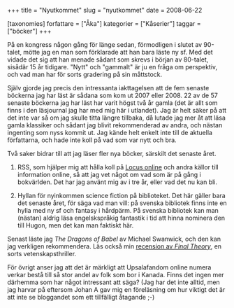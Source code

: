 +++
title = "Nyutkommet"
slug = "nyutkommet"
date = 2008-06-22

[taxonomies]
forfattare = ["Åka"]
kategorier = ["Kåserier"]
taggar = ["böcker"]
+++

På en kongress någon gång för länge sedan, förmodligen i slutet av 90-talet, mötte jag en man som förklarade att han bara läste ny sf. Med det vidade det sig att han menade sådant som skrevs i början av 80-talet, sisådär 15 år tidigare. "Nytt" och "gammalt" är ju en fråga om perspektiv, och vad man har för sorts gradering på sin måttstock.

Själv gjorde jag precis den intressanta iakttagelsen att de fem senaste böckerna jag har läst är sådana som kom ut 2007 eller 2008. 22 av de 57 senaste böckerna jag har läst har varit högst två år gamla (det är allt som finns i den läsjournal jag har med mig här i utlandet). Jag är helt säker på att det inte var så om jag skulle titta längre tillbaka, då lutade jag mer åt att läsa gamla klassiker och sådant jag blivit rekommenderad av andra, och nästan ingenting som nyss kommit ut. Jag kände helt enkelt inte till de aktuella författarna, och hade inte koll på vad som var nytt och bra.

Två saker bidrar till att jag läser fler nya böcker, särskilt det senaste året.

1) RSS, som hjälper mig att hålla koll på [Locus online](http://locusmag.com) och andra källor till information online, så att jag vet något om vad som är på gång i bokvärlden. Det har jag använt mig av i tre år, eller vad det nu kan bli.

2) Hyllan för nyinkommen science fiction på biblioteket. Det här gäller bara det senaste året, för säga vad man vill: på svenska bibliotek finns inte en hylla med ny sf och fantasy i hårdpärm. På svenska bibliotek kan man (nästan) aldrig läsa engelskspråkig fantastik i tid att hinna nominera den till Hugon, men det kan man faktiskt här.

Senast läste jag <em>The Dragons of Babel</em> av Michael Swanwick, och den kan jag verkligen rekommendera. Läs också min <a href="http://lablit.com/article/389">recension av _Final Theory_</a>, en sorts vetenskapsthriller.

För övrigt anser jag att det är märkligt att Upsalafandom online numera verkar bestå till så stor andel av folk som bor i Kanada. Finns det ingen mer därhemma som har något intressant att säga? (Jag har det inte alltid, men jag harvar på eftersom Johan A gav mig en föreläsning om hur viktigt det är att inte se bloggandet som ett tillfälligt åtagande ;-)
